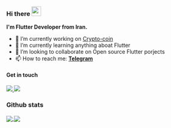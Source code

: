 ### Hi there <img src="https://media.giphy.com/media/hvRJCLFzcasrR4ia7z/giphy.gif" width="25px">

**I'm Flutter Developer from Iran.**

<!-- Here are some ideas to get you started: -->

- 🔭 I’m currently working on [Crypto-coin](https://github.com/Amirnlz/Crypto-coin)  
- 🌱 I’m currently learning anything aboat Flutter
- 👯 I’m looking to collaborate on Open source Flutter porjects
- 📫 How to reach me: **[Telegram](https://t.me/amirnlz)**
<!-- - Ask me about ... -->
<!-- 
- 📫 How to reach me: [@Amirnlz](https://t.me/amirnlz) on Telegram
- 🤔 I’m looking for help with ...
- 😄 Pronouns: ...
- ⚡ Fun fact: ... 
-->


#### Get in touch

<!-- <a href="https://t.me/amirnlz">
  <img src="https://img.icons8.com/fluency/40/000000/telegram-app.png"/>
</a> -->
<a href="https://www.linkedin.com/in/Amirnlz">
   <img src="https://img.icons8.com/fluency/40/000000/linkedin.png"/>
</a>
<a href="https://stackoverflow.com/users/12277290/amir">
  <img src="https://img.icons8.com/fluency/40/000000/stackoverflow.png"/>
</a>

<!-- ### 🛠️&nbsp;&nbsp;Languages&nbsp;and&nbsp;Tools
![Java](https://img.shields.io/badge/java-%23ED8B00.svg?style=for-the-badge&logo=java&logoColor=white)
![Dart](https://img.shields.io/badge/dart-%230175C2.svg?style=for-the-badge&logo=dart&logoColor=white)
![Flutter](https://img.shields.io/badge/Flutter-%2302569B.svg?style=for-the-badge&logo=Flutter&logoColor=white)
![Git](https://img.shields.io/badge/git-%23F05033.svg?style=for-the-badge&logo=git&logoColor=white) -->

### Github stats

<a href="https://github.com/anuraghazra/github-readme-stats">
  <img align="center" src="https://github-readme-stats.vercel.app/api?username=amirnlz&show_icons=true&theme=tokyonight&border_radius=15&border_color=808080"/>
</a>
<a href="https://github.com/anuraghazra/github-readme-stats">
  <img align="center" src="https://github-readme-stats.vercel.app/api/top-langs/?username=amirnlz&layout=compact&theme=tokyonight&border_radius=15&border_color=808080" />
</a>



